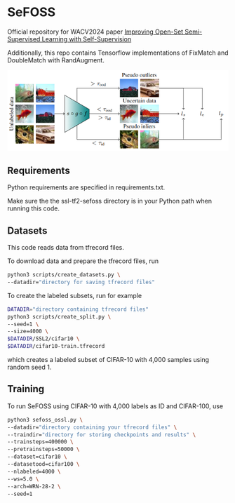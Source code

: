 # SeFOSS

Official repository for WACV2024 paper [Improving Open-Set Semi-Supervised Learning with Self-Supervision](https://arxiv.org/abs/2301.10127)

Additionally, this repo contains Tensorflow implementations of FixMatch and DoubleMatch with RandAugment.

![SeFOSS graph](/media/SeFOSS-graph.png)

## Requirements

Python requirements are specified in requirements.txt.

Make sure the the ssl-tf2-sefoss directory is in your Python path when running this code.

## Datasets

This code reads data from tfrecord files.

To download data and prepare the tfrecord files, run
```bash
python3 scripts/create_datasets.py \
--datadir="directory for saving tfrecord files"
```

To create the labeled subsets, run for example
```bash
DATADIR="directory containing tfrecord files"
python3 scripts/create_split.py \
--seed=1 \
--size=4000 \
$DATADIR/SSL2/cifar10 \
$DATADIR/cifar10-train.tfrecord
```
which creates a labeled subset of CIFAR-10 with 4,000 samples using random seed 1.

## Training

To run SeFOSS using CIFAR-10 with 4,000 labels as ID and CIFAR-100, use
```bash
python3 sefoss_ossl.py \
--datadir="directory containing your tfrecord files" \
--traindir="directory for storing checkpoints and results" \
--trainsteps=400000 \
--pretrainsteps=50000 \
--dataset=cifar10 \
--datasetood=cifar100 \
--nlabeled=4000 \
--ws=5.0 \
--arch=WRN-28-2 \
--seed=1
```


